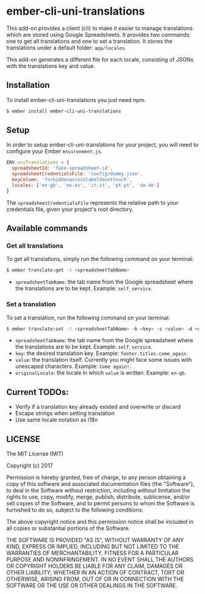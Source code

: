 # ember-cli-uni-translations

This add-on provides a client (cli) to make it easier to manage translations which are stored using Google Spreadsheets. It provides two commands: one to get all translations and one to set a translation.
It stores the translations under a default folder: `app/locales`.

This add-on generates a different file for each locale, consisting of JSONs with the translations key and value.

## Installation

To install ember-cli-uni-translations you just need npm.

```bash
$ ember install ember-cli-uni-translations
```

## Setup

In order to setup ember-cli-uni-translations for your project, you will need to configure your Ember `environment.js`.

```js
ENV.uniTranslations = {
  spreadsheetId: 'fake-spreadsheet-id',
  spreadsheetCredentialsFile: 'config/dummy.json',
  keyColumn: 'forbiddenaccesslabeldonottouch',
  locales: ['en-gb', 'es-es', 'it-it', 'pt-pt', 'de-de']
}
```

The `spreadsheetCredentialsFile` represents the relative path to your credentials file, given your project's root directory.

## Available commands

### Get all translations

To get all translations, simply run the following command on your terminal:

```bash
$ ember translate:get -t <spreadsheetTabName>
```

* `spreadsheetTabName`: the tab name from the Google spreadsheet where the translations are to be kept. Example: `self_service`.

### Set a translation

To set a translation, run the following command on your terminal:

```bash
$ ember translate:set -t <spreadsheetTabName> -k <key> -s <value> -d <originalLocale>
```

* `spreadsheetTabName`: the tab name from the Google spreadsheet where the translations are to be kept. Example: `self_service`.
* `key`: the desired translation key. Example: `footer.titles.come_again`.
* `value`: the translation itself. Currently you might face some issues with unescaped characters. Example: `Come again!`.
* `originalLocale`: the locale in which `value` is written. Example: `en-gb`.

## Current TODOs:

* Verify if a translation key already existed and overwrite or discard
* Escape strings when setting translation
* Use same locale notation as i18n

## LICENSE

The MIT License (MIT)

Copyright (c) 2017

Permission is hereby granted, free of charge, to any person obtaining a copy of this software and associated documentation files (the "Software"), to deal in the Software without restriction, including without limitation the rights to use, copy, modify, merge, publish, distribute, sublicense, and/or sell copies of the Software, and to permit persons to whom the Software is furnished to do so, subject to the following conditions:

The above copyright notice and this permission notice shall be included in all copies or substantial portions of the Software.

THE SOFTWARE IS PROVIDED "AS IS", WITHOUT WARRANTY OF ANY KIND, EXPRESS OR IMPLIED, INCLUDING BUT NOT LIMITED TO THE WARRANTIES OF MERCHANTABILITY, FITNESS FOR A PARTICULAR PURPOSE AND NONINFRINGEMENT. IN NO EVENT SHALL THE AUTHORS OR COPYRIGHT HOLDERS BE LIABLE FOR ANY CLAIM, DAMAGES OR OTHER LIABILITY, WHETHER IN AN ACTION OF CONTRACT, TORT OR OTHERWISE, ARISING FROM, OUT OF OR IN CONNECTION WITH THE SOFTWARE OR THE USE OR OTHER DEALINGS IN THE SOFTWARE.
